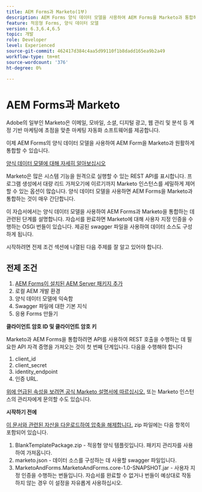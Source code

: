 ```yaml
---
title: AEM Forms과 Marketo(1부)
description: AEM Forms 양식 데이터 모델을 사용하여 AEM Forms을 Marketo과 통합하는 자습서입니다.
feature: 적응형 Forms, 양식 데이터 모델
version: 6.3,6.4,6.5
topic: 개발
role: Developer
level: Experienced
source-git-commit: 462417d384c4aa5d99110f1b8dadd165ea9b2a49
workflow-type: tm+mt
source-wordcount: '376'
ht-degree: 0%

---
```



# AEM Forms과 Marketo

Adobe의 일부인 Marketo은 이메일, 모바일, 소셜, 디지털 광고, 웹 관리 및 분석 등 계정 기반 마케팅에 초점을 맞춘 마케팅 자동화 소프트웨어를 제공합니다.

이제 AEM Forms의 양식 데이터 모델을 사용하여 AEM Form을 Marketo과 원활하게 통합할 수 있습니다.

[양식 데이터 모델에 대해 자세히 알아보십시오](https://helpx.adobe.com/experience-manager/6-5/forms/using/data-integration.html)

Marketo은 많은 시스템 기능을 원격으로 실행할 수 있는 REST API를 표시합니다. 프로그램 생성에서 대량 리드 가져오기에 이르기까지 Marketo 인스턴스를 세밀하게 제어할 수 있는 옵션이 많습니다. 양식 데이터 모델을 사용하면 AEM Forms을 Marketo과 통합하는 것이 매우 간단합니다.

이 자습서에서는 양식 데이터 모델을 사용하여 AEM Forms과 Marketo을 통합하는 데 관련된 단계를 설명합니다. 자습서를 완료하면 Marketo에 대해 사용자 지정 인증을 수행하는 OSGi 번들이 있습니다. 제공된 swagger 파일을 사용하여 데이터 소스도 구성하게 됩니다.

시작하려면 전제 조건 섹션에 나열된 다음 주제를 잘 알고 있어야 합니다.

## 전제 조건

1. [AEM Forms이 설치된 AEM Server 패키지 추가](/help/forms/adaptive-forms/installing-aem-form-on-windows-tutorial-use.md)
1. 로컬 AEM 개발 환경
1. 양식 데이터 모델에 익숙함
1. Swagger 파일에 대한 기본 지식
1. 응용 Forms 만들기

**클라이언트 암호 ID 및 클라이언트 암호 키**

Marketo과 AEM Forms을 통합하려면 API를 사용하여 REST 호출을 수행하는 데 필요한 API 자격 증명을 가져오는 것이 첫 번째 단계입니다. 다음을 수행해야 합니다

1. client_id
1. client_secret
1. identity_endpoint
1. 인증 URL.

[위에 언급된 속성을 보려면 공식 Marketo 설명서에 따르십시오.](https://developers.marketo.com/rest-api/) 또는 Marketo 인스턴스의 관리자에게 문의할 수도 있습니다.

**시작하기 전에**

[이 문서와 관련된 자산을 다운로드하여 압축을 해제합니다.](assets/aemformsandmarketo.zip) zip 파일에는 다음 항목이 포함되어 있습니다.

1. BlankTemplatePackage.zip - 적응형 양식 템플릿입니다. 패키지 관리자를 사용하여 가져옵니다.
1. marketo.json - 데이터 소스를 구성하는 데 사용할 swagger 파일입니다.
1. MarketoAndForms.MarketoAndForms.core-1.0-SNAPSHOT.jar - 사용자 지정 인증을 수행하는 번들입니다. 자습서를 완료할 수 없거나 번들이 예상대로 작동하지 않는 경우 이 설정을 자유롭게 사용하십시오.
